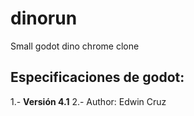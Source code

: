 # dinorun
Small godot dino chrome clone

## Especificaciones de godot:
1.- **Versión 4.1**
2.- Author: Edwin Cruz
